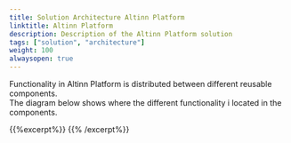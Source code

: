 ```yaml
---
title: Solution Architecture Altinn Platform
linktitle: Altinn Platform
description: Description of the Altinn Platform solution
tags: ["solution", "architecture"]
weight: 100
alwaysopen: true
---
```


Functionality in Altinn Platform is distributed between different reusable components.  
The diagram below shows where the different functionality i located in the components.

{{%excerpt%}}
<object data="/architecture/solution/altinn-platform/AltinnPlatform_SolutionArchitecture.svg" type="image/svg+xml" style="width: 100%;"></object>
{{% /excerpt%}}
